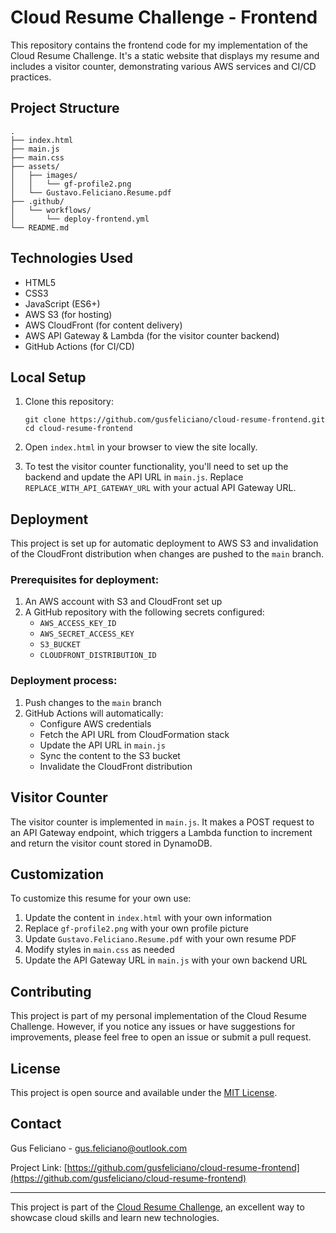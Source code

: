 # Cloud Resume Challenge - Frontend

This repository contains the frontend code for my implementation of the Cloud Resume Challenge. It's a static website that displays my resume and includes a visitor counter, demonstrating various AWS services and CI/CD practices.

## Project Structure

```
.
├── index.html
├── main.js
├── main.css
├── assets/
│   ├── images/
│   │   └── gf-profile2.png
│   └── Gustavo.Feliciano.Resume.pdf
├── .github/
│   └── workflows/
│       └── deploy-frontend.yml
└── README.md
```

## Technologies Used

- HTML5
- CSS3
- JavaScript (ES6+)
- AWS S3 (for hosting)
- AWS CloudFront (for content delivery)
- AWS API Gateway & Lambda (for the visitor counter backend)
- GitHub Actions (for CI/CD)

## Local Setup

1. Clone this repository:
   ```
   git clone https://github.com/gusfeliciano/cloud-resume-frontend.git
   cd cloud-resume-frontend
   ```

2. Open `index.html` in your browser to view the site locally.

3. To test the visitor counter functionality, you'll need to set up the backend and update the API URL in `main.js`. Replace `REPLACE_WITH_API_GATEWAY_URL` with your actual API Gateway URL.

## Deployment

This project is set up for automatic deployment to AWS S3 and invalidation of the CloudFront distribution when changes are pushed to the `main` branch.

### Prerequisites for deployment:

1. An AWS account with S3 and CloudFront set up
2. A GitHub repository with the following secrets configured:
   - `AWS_ACCESS_KEY_ID`
   - `AWS_SECRET_ACCESS_KEY`
   - `S3_BUCKET`
   - `CLOUDFRONT_DISTRIBUTION_ID`

### Deployment process:

1. Push changes to the `main` branch
2. GitHub Actions will automatically:
   - Configure AWS credentials
   - Fetch the API URL from CloudFormation stack
   - Update the API URL in `main.js`
   - Sync the content to the S3 bucket
   - Invalidate the CloudFront distribution

## Visitor Counter

The visitor counter is implemented in `main.js`. It makes a POST request to an API Gateway endpoint, which triggers a Lambda function to increment and return the visitor count stored in DynamoDB.

## Customization

To customize this resume for your own use:

1. Update the content in `index.html` with your own information
2. Replace `gf-profile2.png` with your own profile picture
3. Update `Gustavo.Feliciano.Resume.pdf` with your own resume PDF
4. Modify styles in `main.css` as needed
5. Update the API Gateway URL in `main.js` with your own backend URL

## Contributing

This project is part of my personal implementation of the Cloud Resume Challenge. However, if you notice any issues or have suggestions for improvements, please feel free to open an issue or submit a pull request.

## License

This project is open source and available under the [MIT License](LICENSE).

## Contact

Gus Feliciano - gus.feliciano@outlook.com

Project Link: [https://github.com/gusfeliciano/cloud-resume-frontend](https://github.com/gusfeliciano/cloud-resume-frontend)

---

This project is part of the [Cloud Resume Challenge](https://cloudresumechallenge.dev/), an excellent way to showcase cloud skills and learn new technologies.
